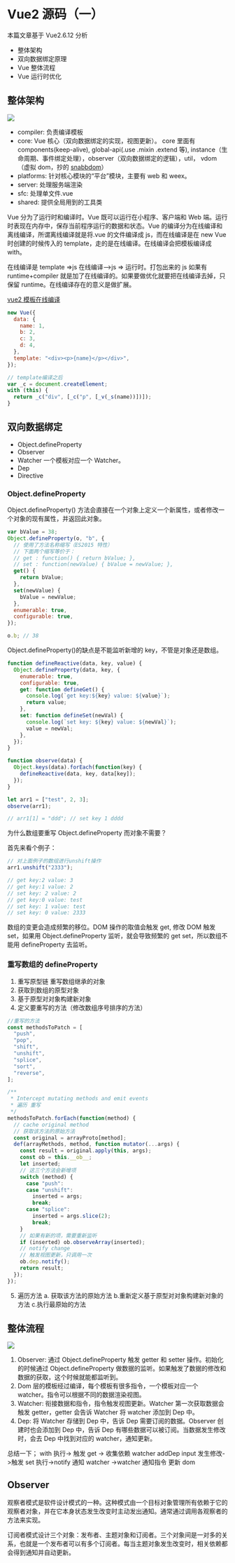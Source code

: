 # Vue2 源码（一）

本篇文章基于 Vue2.6.12 分析

- 整体架构
- 双向数据绑定原理
- Vue 整体流程
- Vue 运行时优化

## 整体架构

![](./images/vue_01.png)

- compiler: 负责编译模板
- core: Vue 核心（双向数据绑定的实现，视图更新）。
  core 里面有 components(keep-alive), global-api(.use .mixin .extend 等), instance（生命周期、事件绑定处理），observer（双向数据绑定的逻辑），util， vdom（虚拟 dom，抄的 [snabbdom](https://github.com/snabbdom/snabbdom)）
- platforms: 针对核心模块的“平台”模块，主要有 web 和 weex。
- server: 处理服务端渲染
- sfc: 处理单文件.vue
- shared: 提供全局用到的工具类

Vue 分为了运行时和编译时。Vue 既可以运行在小程序、客户端和 Web 端。运行时表现在内存中，保存当前程序运行的数据和状态。Vue 的编译分为在线编译和离线编译，所谓离线编译就是将.vue 的文件编译成 js，而在线编译是在 new Vue 时创建的时候传入的 template，走的是在线编译。在线编译会把模板编译成 with。

在线编译是 template =>js 在线编译-->js => 运行时。打包出来的 js 如果有 runtime+compiler 就是加了在线编译的。如果要做优化就要把在线编译去掉，只保留 runtime。在线编译存在的意义是做扩展。

[vue2 模板在线编译](https://vue-template-explorer.netlify.app)

```javascript
new Vue({
  data: {
    name: 1,
    b: 2,
    c: 3,
    d: 4,
  },
  template: "<div><p>{name}</p></div>",
});

// template编译之后
var _c = document.createElement;
with (this) {
  return _c("div", [_c("p", [_v(_s(name))])]);
}
```

## 双向数据绑定

- Object.defineProperty
- Observer
- Watcher
  一个模板对应一个 Watcher。
- Dep
- Directive

### Object.defineProperty

Object.defineProperty() 方法会直接在一个对象上定义一个新属性，或者修改一个对象的现有属性，并返回此对象。

```javascript
var bValue = 38;
Object.defineProperty(o, "b", {
  // 使用了方法名称缩写（ES2015 特性）
  // 下面两个缩写等价于：
  // get : function() { return bValue; },
  // set : function(newValue) { bValue = newValue; },
  get() {
    return bValue;
  },
  set(newValue) {
    bValue = newValue;
  },
  enumerable: true,
  configurable: true,
});

o.b; // 38
```

Object.defineProperty()的缺点是不能监听新增的 key，不管是对象还是数组。

```javascript
function defineReactive(data, key, value) {
  Object.defineProperty(data, key, {
    enumerable: true,
    configurable: true,
    get: function defineGet() {
      console.log(`get key:${key} value: ${value}`);
      return value;
    },
    set: function defineSet(newVal) {
      console.log(`set key: ${key} value: ${newVal}`);
      value = newVal;
    },
  });
}

function observe(data) {
  Object.keys(data).forEach(function(key) {
    defineReactive(data, key, data[key]);
  });
}

let arr1 = ["test", 2, 3];
observe(arr1);

// arr1[1] = "ddd"; // set key 1 dddd
```

为什么数组要重写 Object.defineProperty 而对象不需要？

首先来看个例子：

```javascript
// 对上面例子的数组进行unshift操作
arr1.unshift("2333");

// get key:2 value: 3
// get key:1 value: 2
// set key: 2 value: 2
// get key:0 value: test
// set key: 1 value: test
// set key: 0 value: 2333
```

数组的变更会造成频繁的移位。DOM 操作的取值会触发 get, 修改 DOM 触发 set，如果用 Object.defineProperty 监听，就会导致频繁的 get set，所以数组不能用 defineProperty 去监听。

### 重写数组的 defineProperty

1. 重写原型链 重写数组继承的对象
2. 获取到数组的原型对象
3. 基于原型对对象构建新对象
4. 定义要重写的方法（修改数组序号排序的方法）

```javascript
//重写的方法
const methodsToPatch = [
  "push",
  "pop",
  "shift",
  "unshift",
  "splice",
  "sort",
  "reverse",
];

/**
 * Intercept mutating methods and emit events
 * 遍历 重写
 */
methodsToPatch.forEach(function(method) {
  // cache original method
  // 获取该方法的原始方法
  const original = arrayProto[method];
  def(arrayMethods, method, function mutator(...args) {
    const result = original.apply(this, args);
    const ob = this.__ob__;
    let inserted;
    // 这三个方法会新增项
    switch (method) {
      case "push":
      case "unshift":
        inserted = args;
        break;
      case "splice":
        inserted = args.slice(2);
        break;
    }
    // 如果有新的项，需要重新监听
    if (inserted) ob.observeArray(inserted);
    // notify change
    // 触发视图更新，只调用一次
    ob.dep.notify();
    return result;
  });
});
```

5. 遍历方法
   a. 获取该方法的原始方法
   b.重新定义基于原型对对象构建新对象的方法
   c.执行最原始的方法

## 整体流程

![](./images/vue_02.png)

1. Observer: 通过 Object.defineProperty 触发 getter 和 setter 操作。初始化的时候通过 Object.defineProperty 做数据的监听。如果触发了数据的修改和数据的获取，这个时候就能都监听到。
2. Dom 层的模板经过编译，每个模板有很多指令，一个模板对应一个 watcher。指令可以根据不同的数据渲染视图。
3. Watcher: 衔接数据和指令，指令触发视图更新。Watcher 第一次获取数据会触发 getter，getter 会告诉 Watcher 将 watcher 添加到 Dep 中。
4. Dep: 将 Watcher 存储到 Dep 中，告诉 Dep 需要订阅的数据。Observer 创建时也会添加到 Dep 中，告诉 Dep 有哪些数据可以被订阅。当数据发生修改时，会去 Dep 中找到对应的 watcher，通知更新。

总结一下；
with 执行-> 触发 get -> 收集依赖 watcher addDep
input 发生修改->触发 set 执行->notify 通知 watcher ->watcher 通知指令 更新 dom

## Observer

观察者模式是软件设计模式的一种。这种模式由一个目标对象管理所有依赖于它的观察者对象，并在它本身状态发生改变时主动发出通知。通常通过调用各观察者的方法来实现。

订阅者模式设计三个对象：发布者、主题对象和订阅者。三个对象间是一对多的关系，也就是一个发布者可以有多个订阅者。每当主题对象发生改变时，相关依赖都会得到通知并自动更新。
